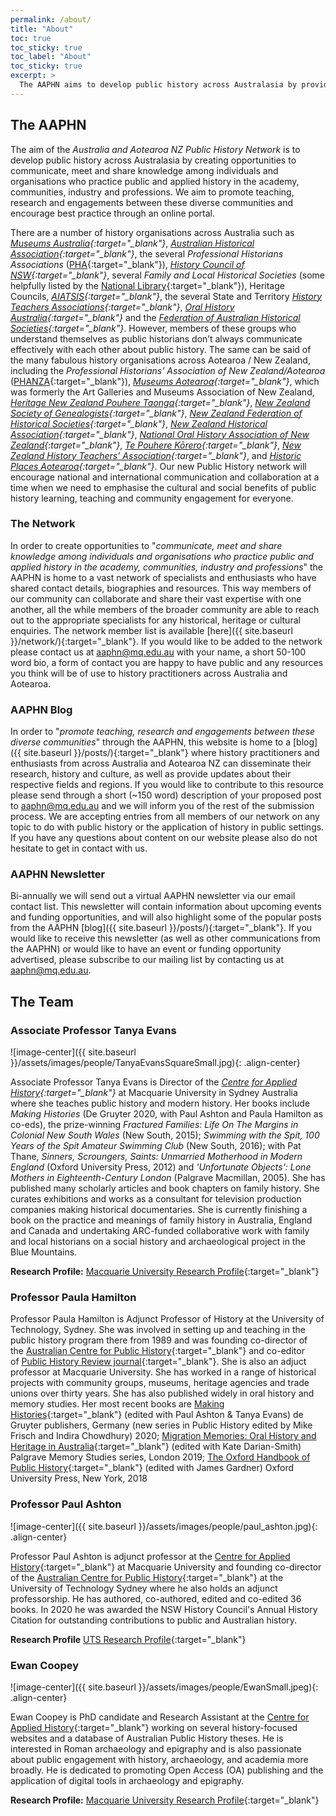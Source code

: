 ```yaml
---
permalink: /about/
title: "About"
toc: true
toc_sticky: true
toc_label: "About"
toc_sticky: true
excerpt: >
  The AAPHN aims to develop public history across Australasia by providing a means of networking, communication and knowledge sharing for individuals and organisations who practice public and applied history.
---
```

## The AAPHN
The aim of the *Australia and Aotearoa NZ Public History Network* is to develop public history across Australasia by creating opportunities to communicate, meet and share knowledge among individuals and organisations who practice public and applied history in the academy, communities, industry and professions. We aim to promote teaching, research and engagements between these diverse communities and encourage best practice through an online portal.

There are a number of history organisations across Australia such as *[Museums Australia](https://www.amaga.org.au/){:target="_blank"}*, *[Australian Historical Association](https://www.theaha.org.au/){:target="_blank"}*, the several *Professional Historians Associations* ([PHA](https://www.historians.org.au/){:target="_blank"}), *[History Council of NSW](https://historycouncilnsw.org.au/){:target="_blank"}*, several *Family and Local Historical Societies* (some helpfully listed by the [National Library](https://www.nla.gov.au/research-guides/family-history/family-history-societies){:target="_blank"}), Heritage Councils, *[AIATSIS](https://aiatsis.gov.au/){:target="_blank"}*, the several State and Territory *[History Teachers Associations](http://www.historyteacher.org.au/){:target="_blank"}*, *[Oral History Australia](https://oralhistoryaustralia.org.au/){:target="_blank"}* and the *[Federation of Australian Historical Societies](https://www.history.org.au/){:target="_blank"}*. However, members of these groups who understand themselves as public historians don’t always communicate effectively with each other about public history. The same can be said of the many fabulous history organisations across Aotearoa / New Zealand, including the *Professional Historians’ Association of New Zealand/Aotearoa* ([PHANZA](https://phanza.org.nz/){:target="_blank"}), *[Museums Aotearoa](https://www.museumsaotearoa.org.nz/){:target="_blank"}*, which was formerly the Art Galleries and Museums Association of New Zealand, *[Heritage New Zealand Pouhere Taonga](https://www.heritage.org.nz/){:target="_blank"}*, *[New Zealand Society of Genealogists](https://www.genealogy.org.nz/){:target="_blank"}*,	*[New Zealand Federation of Historical Societies](https://www.nzhistoricalsocieties.org.nz/index.htm){:target="_blank"}*, *[New Zealand Historical Association](https://nzha.org.nz/){:target="_blank"}*, *[National Oral History Association of New Zealand](http://www.oralhistory.org.nz/){:target="_blank"}*, *[Te Pouhere Kōrero](https://www.facebook.com/tepouherekorero/){:target="_blank"}*, *[New Zealand History Teachers’ Association](https://nzhta.org.nz/){:target="_blank"}*, and *[Historic Places Aotearoa](https://historicplacesaotearoa.org.nz/){:target="_blank"}*. Our new Public History network will encourage national and international communication and collaboration at a time when we need to emphasise the cultural and social benefits of public history learning, teaching and community engagement for everyone.

### The Network

In order to create opportunities to "*communicate, meet and share knowledge among individuals and organisations who practice public and applied history in the academy, communities, industry and professions*" the AAPHN is home to a vast network of specialists and enthusiasts who have shared contact details, biographies and resources. This way members of our community can collaborate and share their vast expertise with one another, all the while members of the broader community are able to reach out to the appropriate specialists for any historical, heritage or cultural enquiries. The network member list is available [here]({{ site.baseurl }}/network/){:target="_blank"}. If you would like to be added to the network please contact us at <aaphn@mq.edu.au> with your name, a short 50-100 word bio, a form of contact you are happy to have public and any resources you think will be of use to history practitioners across Australia and Aotearoa.

### AAPHN Blog

In order to "*promote teaching, research and engagements between these diverse communities*" through the AAPHN, this website is home to a [blog]({{ site.baseurl }}/posts/){:target="_blank"} where history practitioners and enthusiasts from across Australia and Aotearoa NZ can disseminate their research, history and culture, as well as provide updates about their respective fields and regions. If you would like to contribute to this resource please send through a short (~150 word) description of your proposed post to <aaphn@mq.edu.au> and we will inform you of the rest of the submission process. We are accepting entries from all members of our network on any topic to do with public history or the application of history in public settings. If you have any questions about content on our website please also do not hesitate to get in contact with us.

### AAPHN Newsletter

Bi-annually we will send out a virtual AAPHN newsletter via our email contact list. This newsletter will contain information about upcoming events and funding opportunities, and will also highlight some of the popular posts from the AAPHN [blog]({{ site.baseurl }}/posts/){:target="_blank"}. If you would like to receive this newsletter (as well as other communications from the AAPHN) or would like to have an event or funding opportunity advertised, please subscribe to our mailing list by contacting us at <aaphn@mq.edu.au>.

## The Team
### Associate Professor Tanya Evans

![image-center]({{ site.baseurl }}/assets/images/people/TanyaEvansSquareSmall.jpg){: .align-center}

Associate Professor Tanya Evans is Director of the *[Centre for Applied History](https://www.mq.edu.au/research/research-centres-groups-and-facilities/resilient-societies/centres/centre-for-applied-history){:target="_blank"}* at Macquarie University in Sydney Australia where she teaches public history and modern history. Her books include *Making Histories* (De Gruyter 2020, with Paul Ashton and Paula Hamilton as co-eds), the prize-winning *Fractured Families: Life On The Margins in Colonial New South Wales* (New South, 2015); *Swimming with the Spit, 100 Years of the Spit Amateur Swimming Club* (New South, 2016); with Pat Thane, *Sinners, Scroungers, Saints: Unmarried Motherhood in Modern England* (Oxford University Press, 2012) and *'Unfortunate Objects': Lone Mothers in Eighteenth-Century London* (Palgrave Macmillan, 2005). She has published many scholarly articles and book chapters on family history. She curates exhibitions and works as a consultant for television production companies making historical documentaries. She is currently finishing a book on the practice and meanings of family history in Australia, England and Canada and undertaking ARC-funded collaborative work with family and local historians on a social history and archaeological project in the Blue Mountains.

**Research Profile:** [Macquarie University Research Profile](https://researchers.mq.edu.au/en/persons/tanya-evans){:target="_blank"}

### Professor Paula Hamilton
Professor Paula Hamilton is Adjunct Professor of History at the University of Technology, Sydney. She was involved in setting up and teaching in the public history program there from 1989 and was founding co-director of the [Australian Centre for Public History](https://www.uts.edu.au/research-and-teaching/our-research/australian-centre-public-history){:target="_blank"} and co-editor of [Public History Review journal](https://epress.lib.uts.edu.au/journals/index.php/phrj){:target="_blank"}. She is also an adjuct professor at Macquarie University. She has worked in a range of historical projects with community groups, museums, heritage agencies and trade unions over thirty years. She has also published widely in oral history and memory studies. Her most recent books are [Making Histories](https://www.degruyter.com/document/doi/10.1515/9783110636352/html){:target="_blank"} (edited with Paul Ashton & Tanya Evans) de Gruyter publishers, Germany (new series in Public History edited by Mike Frisch and Indira Chowdhury) 2020; [Migration Memories: Oral History and Heritage in Australia](https://www.palgrave.com/gp/book/9783030177508){:target="_blank"} (edited with Kate Darian-Smith) Palgrave Memory Studies series, London 2019; [The Oxford Handbook of Public History](https://www.oxfordhandbooks.com/view/10.1093/oxfordhb/9780199766024.001.0001/oxfordhb-9780199766024){:target="_blank"} (edited with James Gardner) Oxford University Press, New York, 2018

### Professor Paul Ashton

![image-center]({{ site.baseurl }}/assets/images/people/paul_ashton.jpg){: .align-center}

Professor Paul Ashton is adjunct professor at the [Centre for Applied History](https://www.mq.edu.au/research/research-centres-groups-and-facilities/resilient-societies/centres/centre-for-applied-history){:target="_blank"} at Macquarie University and founding co-director of the [Australian Centre for Public History](https://www.uts.edu.au/research-and-teaching/our-research/australian-centre-public-history){:target="_blank"} at the University of Technology Sydney where he also holds an adjunct professorship. He has authored, co-authored, edited and co-edited 36 books. In 2020 he was awarded the NSW History Council's Annual History Citation for outstanding contributions to public and Australian history.

**Research Profile** [UTS Research Profile](https://profiles.uts.edu.au/Paul.Ashton){:target="_blank"}

### Ewan Coopey

![image-center]({{ site.baseurl }}/assets/images/people/EwanSmall.jpeg){: .align-center}

Ewan Coopey is PhD candidate and Research Assistant at the [Centre for Applied History](https://www.mq.edu.au/research/research-centres-groups-and-facilities/resilient-societies/centres/centre-for-applied-history){:target="_blank"} working on several history-focused websites and a database of Australian Public History theses. He is interested in Roman archaeology and epigraphy and is also passionate about public engagement with history, archaeology, and academia more broadly. He is dedicated to promoting Open Access (OA) publishing and the application of digital tools in archaeology and epigraphy.

**Research Profile:** [Macquarie University Research Profile](https://researchers.mq.edu.au/en/persons/ewan-coopey){:target="_blank"}
